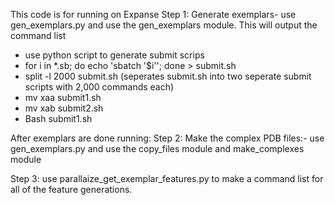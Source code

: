 This code is for running on Expanse
Step 1: Generate exemplars- use gen_exemplars.py and use the gen_exemplars module. This will output the command list
- use python script to generate submit scrips
- for i in *.sb; do echo 'sbatch '$i''; done > submit.sh
- split -l 2000 submit.sh (seperates submit.sh into two seperate submit scripts with 2,000 commands each)
- mv xaa submit1.sh
- mv xab submit2.sh
- Bash submit1.sh


After exemplars are done running: 
Step 2: Make the complex PDB files:- use gen_exemplars.py and use the copy_files module and make_complexes module

Step 3: use parallaize_get_exemplar_features.py to make a command list for all of the feature generations. 

